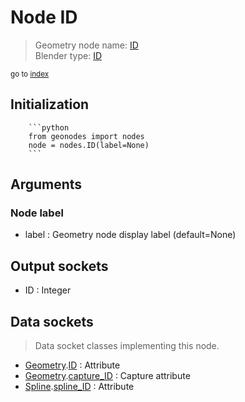 
# Node ID

> Geometry node name: [ID](https://docs.blender.org/manual/en/latest/modeling/geometry_nodes/input/id.html)<br>
  Blender type: [ID](https://docs.blender.org/api/current/bpy.types.GeometryNodeInputID.html)
  
<sub>go to [index](/docs/index.md)</sub>

Initialization
--------------
        
        ```python
        from geonodes import nodes
        node = nodes.ID(label=None)
        ```



## Arguments


### Node label

- label : Geometry node display label (default=None)

## Output sockets

- ID : Integer

## Data sockets

> Data socket classes implementing this node.
  
  
- [Geometry](/docs/sockets/Geometry.md).[ID](/docs/sockets/Geometry.md#id) : Attribute
- [Geometry](/docs/sockets/Geometry.md).[capture_ID](/docs/sockets/Geometry.md#capture_id) : Capture attribute
- [Spline](/docs/sockets/Spline.md).[spline_ID](/docs/sockets/Spline.md#spline_id) : Attribute
  
